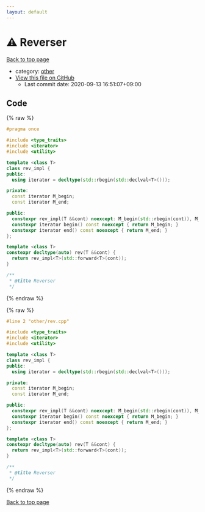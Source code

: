 ```yaml
---
layout: default
---
```


<!-- mathjax config similar to math.stackexchange -->
<script type="text/javascript" async
  src="https://cdnjs.cloudflare.com/ajax/libs/mathjax/2.7.5/MathJax.js?config=TeX-MML-AM_CHTML">
</script>
<script type="text/x-mathjax-config">
  MathJax.Hub.Config({
    TeX: { equationNumbers: { autoNumber: "AMS" }},
    tex2jax: {
      inlineMath: [ ['$','$'] ],
      processEscapes: true
    },
    "HTML-CSS": { matchFontHeight: false },
    displayAlign: "left",
    displayIndent: "2em"
  });
</script>

<script type="text/javascript" src="https://cdnjs.cloudflare.com/ajax/libs/jquery/3.4.1/jquery.min.js"></script>
<script src="https://cdn.jsdelivr.net/npm/jquery-balloon-js@1.1.2/jquery.balloon.min.js" integrity="sha256-ZEYs9VrgAeNuPvs15E39OsyOJaIkXEEt10fzxJ20+2I=" crossorigin="anonymous"></script>
<script type="text/javascript" src="../../assets/js/copy-button.js"></script>
<link rel="stylesheet" href="../../assets/css/copy-button.css" />


# :warning: Reverser

<a href="../../index.html">Back to top page</a>

* category: <a href="../../index.html#795f3202b17cb6bc3d4b771d8c6c9eaf">other</a>
* <a href="{{ site.github.repository_url }}/blob/master/other/rev.cpp">View this file on GitHub</a>
    - Last commit date: 2020-09-13 16:51:07+09:00




## Code

<a id="unbundled"></a>
{% raw %}
```cpp
#pragma once

#include <type_traits>
#include <iterator>
#include <utility>

template <class T>
class rev_impl {
public:
  using iterator = decltype(std::rbegin(std::declval<T>()));

private:
  const iterator M_begin;
  const iterator M_end;

public:
  constexpr rev_impl(T &&cont) noexcept: M_begin(std::rbegin(cont)), M_end(std::rend(cont)) { }
  constexpr iterator begin() const noexcept { return M_begin; }
  constexpr iterator end() const noexcept { return M_end; }
};

template <class T>
constexpr decltype(auto) rev(T &&cont) {
  return rev_impl<T>(std::forward<T>(cont));
}

/**
 * @title Reverser
 */
```
{% endraw %}

<a id="bundled"></a>
{% raw %}
```cpp
#line 2 "other/rev.cpp"

#include <type_traits>
#include <iterator>
#include <utility>

template <class T>
class rev_impl {
public:
  using iterator = decltype(std::rbegin(std::declval<T>()));

private:
  const iterator M_begin;
  const iterator M_end;

public:
  constexpr rev_impl(T &&cont) noexcept: M_begin(std::rbegin(cont)), M_end(std::rend(cont)) { }
  constexpr iterator begin() const noexcept { return M_begin; }
  constexpr iterator end() const noexcept { return M_end; }
};

template <class T>
constexpr decltype(auto) rev(T &&cont) {
  return rev_impl<T>(std::forward<T>(cont));
}

/**
 * @title Reverser
 */

```
{% endraw %}

<a href="../../index.html">Back to top page</a>

